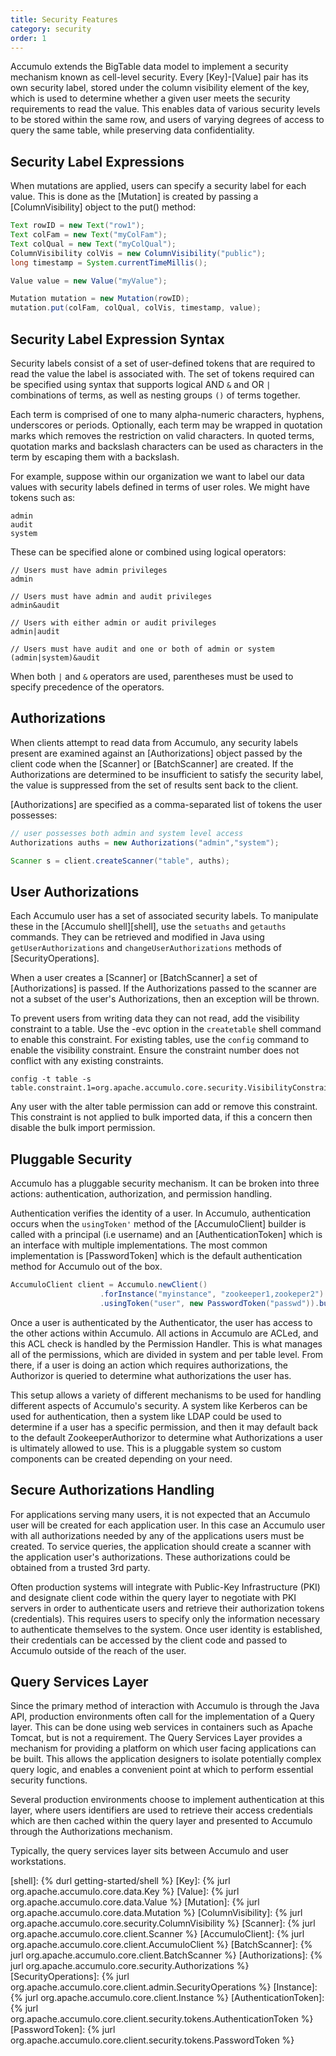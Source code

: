 ```yaml
---
title: Security Features
category: security
order: 1
---
```


Accumulo extends the BigTable data model to implement a security mechanism
known as cell-level security. Every [Key]-[Value] pair has its own security label, stored
under the column visibility element of the key, which is used to determine whether
a given user meets the security requirements to read the value. This enables data of
various security levels to be stored within the same row, and users of varying
degrees of access to query the same table, while preserving data confidentiality.

## Security Label Expressions

When mutations are applied, users can specify a security label for each value. This is
done as the [Mutation] is created by passing a [ColumnVisibility] object to the put()
method:

```java
Text rowID = new Text("row1");
Text colFam = new Text("myColFam");
Text colQual = new Text("myColQual");
ColumnVisibility colVis = new ColumnVisibility("public");
long timestamp = System.currentTimeMillis();

Value value = new Value("myValue");

Mutation mutation = new Mutation(rowID);
mutation.put(colFam, colQual, colVis, timestamp, value);
```

## Security Label Expression Syntax

Security labels consist of a set of user-defined tokens that are required to read the
value the label is associated with. The set of tokens required can be specified using
syntax that supports logical AND `&` and OR `|` combinations of terms, as
well as nesting groups `()` of terms together.

Each term is comprised of one to many alpha-numeric characters, hyphens, underscores or
periods. Optionally, each term may be wrapped in quotation marks
which removes the restriction on valid characters. In quoted terms, quotation marks
and backslash characters can be used as characters in the term by escaping them
with a backslash.

For example, suppose within our organization we want to label our data values with
security labels defined in terms of user roles. We might have tokens such as:

    admin
    audit
    system

These can be specified alone or combined using logical operators:

```
// Users must have admin privileges
admin

// Users must have admin and audit privileges
admin&audit

// Users with either admin or audit privileges
admin|audit

// Users must have audit and one or both of admin or system
(admin|system)&audit
```

When both `|` and `&` operators are used, parentheses must be used to specify
precedence of the operators.

## Authorizations

When clients attempt to read data from Accumulo, any security labels present are
examined against an [Authorizations] object passed by the client code when the
[Scanner] or [BatchScanner] are created. If the Authorizations are determined to be
insufficient to satisfy the security label, the value is suppressed from the set of
results sent back to the client.

[Authorizations] are specified as a comma-separated list of tokens the user possesses:

```java
// user possesses both admin and system level access
Authorizations auths = new Authorizations("admin","system");

Scanner s = client.createScanner("table", auths);
```

## User Authorizations

Each Accumulo user has a set of associated security labels. To manipulate these in
the [Accumulo shell][shell], use the `setuaths` and `getauths` commands. They can be
retrieved and modified in Java using `getUserAuthorizations` and `changeUserAuthorizations`
methods of [SecurityOperations].

When a user creates a [Scanner] or [BatchScanner] a set of [Authorizations] is passed.
If the Authorizations passed to the scanner are not a subset of the user's Authorizations,
then an exception will be thrown.

To prevent users from writing data they can not read, add the visibility
constraint to a table. Use the -evc option in the `createtable` shell command to
enable this constraint. For existing tables, use the `config` command to
enable the visibility constraint. Ensure the constraint number does not
conflict with any existing constraints.

    config -t table -s table.constraint.1=org.apache.accumulo.core.security.VisibilityConstraint

Any user with the alter table permission can add or remove this constraint.
This constraint is not applied to bulk imported data, if this a concern then
disable the bulk import permission.

## Pluggable Security

Accumulo has a pluggable security mechanism. It can be broken into three actions: authentication, 
authorization, and permission handling.

Authentication verifies the identity of a user. In Accumulo, authentication occurs when
the `usingToken'` method of the [AccumuloClient] builder is called with a principal (i.e username)
and an [AuthenticationToken] which is an interface with multiple implementations. The most
common implementation is [PasswordToken] which is the default authentication method for Accumulo
out of the box.

```java
AccumuloClient client = Accumulo.newClient()
                    .forInstance("myinstance", "zookeeper1,zookeper2")
                    .usingToken("user", new PasswordToken("passwd")).build();
```

Once a user is authenticated by the Authenticator, the user has access to the other actions within
Accumulo. All actions in Accumulo are ACLed, and this ACL check is handled by the Permission
Handler. This is what manages all of the permissions, which are divided in system and per table
level. From there, if a user is doing an action which requires authorizations, the Authorizor is
queried to determine what authorizations the user has.

This setup allows a variety of different mechanisms to be used for handling different aspects of
Accumulo's security. A system like Kerberos can be used for authentication, then a system like LDAP
could be used to determine if a user has a specific permission, and then it may default back to the
default ZookeeperAuthorizor to determine what Authorizations a user is ultimately allowed to use.
This is a pluggable system so custom components can be created depending on your need.

## Secure Authorizations Handling

For applications serving many users, it is not expected that an Accumulo user
will be created for each application user. In this case an Accumulo user with
all authorizations needed by any of the applications users must be created. To
service queries, the application should create a scanner with the application
user's authorizations. These authorizations could be obtained from a trusted 3rd
party.

Often production systems will integrate with Public-Key Infrastructure (PKI) and
designate client code within the query layer to negotiate with PKI servers in order
to authenticate users and retrieve their authorization tokens (credentials). This
requires users to specify only the information necessary to authenticate themselves
to the system. Once user identity is established, their credentials can be accessed by
the client code and passed to Accumulo outside of the reach of the user.

## Query Services Layer

Since the primary method of interaction with Accumulo is through the Java API,
production environments often call for the implementation of a Query layer. This
can be done using web services in containers such as Apache Tomcat, but is not a
requirement. The Query Services Layer provides a mechanism for providing a
platform on which user facing applications can be built. This allows the application
designers to isolate potentially complex query logic, and enables a convenient point
at which to perform essential security functions.

Several production environments choose to implement authentication at this layer,
where users identifiers are used to retrieve their access credentials which are then
cached within the query layer and presented to Accumulo through the
Authorizations mechanism.

Typically, the query services layer sits between Accumulo and user workstations.

[shell]: {% durl getting-started/shell %}
[Key]: {% jurl org.apache.accumulo.core.data.Key %}
[Value]: {% jurl org.apache.accumulo.core.data.Value %}
[Mutation]: {% jurl org.apache.accumulo.core.data.Mutation %}
[ColumnVisibility]: {% jurl org.apache.accumulo.core.security.ColumnVisibility %}
[Scanner]: {% jurl org.apache.accumulo.core.client.Scanner %}
[AccumuloClient]: {% jurl org.apache.accumulo.core.client.AccumuloClient %}
[BatchScanner]: {% jurl org.apache.accumulo.core.client.BatchScanner %}
[Authorizations]: {% jurl org.apache.accumulo.core.security.Authorizations %}
[SecurityOperations]: {% jurl org.apache.accumulo.core.client.admin.SecurityOperations %}
[Instance]: {% jurl org.apache.accumulo.core.client.Instance %}
[AuthenticationToken]: {% jurl org.apache.accumulo.core.client.security.tokens.AuthenticationToken %}
[PasswordToken]: {% jurl org.apache.accumulo.core.client.security.tokens.PasswordToken %}
